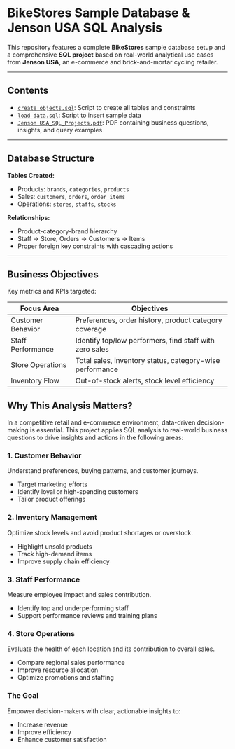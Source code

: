 # BikeStores Sample Database & Jenson USA SQL Analysis


This repository features a complete **BikeStores** sample database setup and a comprehensive **SQL project** based on real-world analytical use cases from **Jenson USA**, an e-commerce and brick-and-mortar cycling retailer.

---

## Contents

-  [`create objects.sql`](./BikeStores%20Sample%20Database%20-%20create%20objects.sql): Script to create all tables and constraints  
-  [`load data.sql`](./BikeStores%20Sample%20Database%20-%20load%20data.sql): Script to insert sample data  
-  [`Jenson USA_SQL_Projects.pdf`](./Jenson%20USA_SQL_Projects.pdf): PDF containing business questions, insights, and query examples

---

## Database Structure

**Tables Created:**
- Products: `brands`, `categories`, `products`
- Sales: `customers`, `orders`, `order_items`
- Operations: `stores`, `staffs`, `stocks`

**Relationships:**
- Product-category-brand hierarchy  
- Staff → Store, Orders → Customers → Items  
- Proper foreign key constraints with cascading actions

---

## Business Objectives

Key metrics and KPIs targeted:

| Focus Area         | Objectives                                                                 |
|--------------------|---------------------------------------------------------------------------|
|  Customer Behavior | Preferences, order history, product category coverage                     |
|  Staff Performance | Identify top/low performers, find staff with zero sales                  |
|  Store Operations  | Total sales, inventory status, category-wise performance                  |
|  Inventory Flow    | Out-of-stock alerts, stock level efficiency                              |


## Why This Analysis Matters?

In a competitive retail and e-commerce environment, data-driven decision-making is essential. This project applies SQL analysis to real-world business questions to drive insights and actions in the following areas:

### 1. Customer Behavior
Understand preferences, buying patterns, and customer journeys.
- Target marketing efforts
- Identify loyal or high-spending customers
- Tailor product offerings

### 2. Inventory Management
Optimize stock levels and avoid product shortages or overstock.
- Highlight unsold products
- Track high-demand items
- Improve supply chain efficiency

### 3. Staff Performance
Measure employee impact and sales contribution.
- Identify top and underperforming staff
- Support performance reviews and training plans

### 4. Store Operations
Evaluate the health of each location and its contribution to overall sales.
- Compare regional sales performance
- Improve resource allocation
- Optimize promotions and staffing

### The Goal
Empower decision-makers with clear, actionable insights to:
- Increase revenue
- Improve efficiency
- Enhance customer satisfaction

